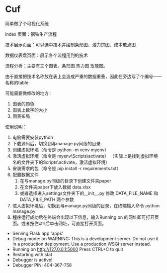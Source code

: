 # Cuf

简单做了个可视化系统

index 页面：钢铁生产流程

技术展示页面：可以选中技术并绘制条形图、潜力饼图、成本散点图

数据仪表盘页面：展示各个流程用到的技术

流程分析：主要有三个图表。条形图  热力图  玫瑰图。

由于直接把技术名称放在表上会造成严重的数据重叠，因此在旁边写了个编号——名称的table

可能需要做修改的地方：

1. 图表的颜色
2. 图表上数字的大小
3. 图表布局


使用说明：

1. 电脑需要安装python
2. 下载源码后，切换到与manage.py同级的目录
3. 创建虚拟环境（命令是 python -m venv myenv）
4. 激活虚拟环境（命令是 myenv\Scripts\activate）  （实际上是找到虚拟环境名的文件夹下的Scripts\activate，激活虚拟环境）
4. 安装需求的包（命令是 pip install -r requirements.txt）
5. 配置数据文件
   1. 在与manage.py同级的目录下创建文件夹paper
   2. 在文件夹paper下放入数据 data.xlsx
   3. 或者选择进入settings文件夹下的__init__.py 修改 DATA_FILE_NAME 和 DATA_FILE_PATH 两个参数
6. 进入虚拟环境后，切换到与manage.py同级的目录，在终端输入命令 python manage.py
7. 程序运行成功后在终端会出现以下信息，输入Running on 的网址即可打开页面。或者按住ctrl后单击网址，可直接打开页面。

* Serving Flask app 'apps'
* Debug mode: on
  WARNING: This is a development server. Do not use it in a production deployment. Use a production WSGI server instead.
* Running on http://127.0.0.1:5000
  Press CTRL+C to quit
* Restarting with stat
* Debugger is active!
* Debugger PIN: 404-367-758
